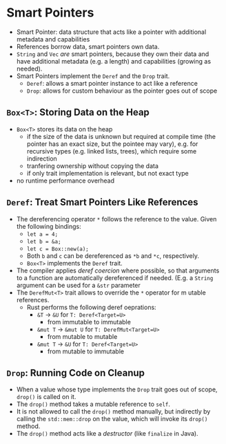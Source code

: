 # Smart Pointers

- Smart Pointer: data structure that acts like a pointer with additional
  metadata and capabilities
- References borrow data, smart pointers own data.
- `String` and `Vec` _are_ smart pointers, because they own their data and have
  additional metadata (e.g. a length) and capabilities (growing as needed).
- Smart Pointers implement the `Deref` and the `Drop` trait.
    - `Deref`: allows a smart pointer instance to act like a reference
    - `Drop`: allows for custom behaviour as the pointer goes out of scope

## `Box<T>`: Storing Data on the Heap

- `Box<T>` stores its data on the heap
    - if the size of the data is unknown but required at compile time (the
      pointer has an exact size, but the pointee may vary), e.g. for recursive
      types (e.g. linked lists, trees), which require some indirection
    - tranfering ownership without copying the data
    - if only trait implementation is relevant, but not exact type
- no runtime performance overhead

## `Deref`: Treat Smart Pointers Like References

- The dereferencing operator `*` follows the reference to the value. Given the
  following bindings:
    - `let a = 4;`
    - `let b = &a;`
    - `let c = Box::new(a);`
    - Both `b` and `c` can be dereferenced as `*b` and `*c`, respectively.
    - `Box<T>` implements the `Deref` trait.
- The compiler applies _deref coercion_ where possible, so that arguments to a
  function are automatically dereferenced if needed. (E.g. a `String` argument
  can be used for a `&str` parameter
- The `DerefMut<T>` trait allows to override the `*` operator for m utable
  references.
    - Rust performs the following deref oeprations:
        - `&T` -> `&U` for `T: Deref<Target=U>`
            - from immutable to immutable
        - `&mut T` -> `&mut U` for `T: DerefMut<Target=U>`
            - from mutable to mutable
        - `&mut T` -> `&U` for `T: Deref<Target=U>`
            - from mutable to immutable

## `Drop`: Running Code on Cleanup

- When a value whose type implements the `Drop` trait goes out of scope,
  `drop()` is called on it.
- The `drop()` method takes a mutable reference to `self`.
- It is not allowed to call the `drop()` method manually, but indirectly by
  calling the `std::mem::drop` on the value, which will invoke its `drop()`
  method.
- The `drop()` method acts like a _destructor_ (like `finalize` in Java).
